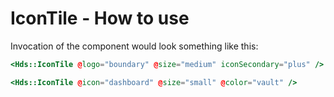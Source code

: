 <h1>IconTile - How to use</h1>

<section data-section="how-to-use">
  
  <p class="dummy-paragraph">Invocation of the component would look something like this:</p>

  
  <!-- prettier-ignore-start -->
```handlebars
<Hds::IconTile @logo="boundary" @size="medium" iconSecondary="plus" />
```
<!-- prettier-ignore-end -->

  

  
  <!-- prettier-ignore-start -->
```handlebars
<Hds::IconTile @icon="dashboard" @size="small" @color="vault" />
```
<!-- prettier-ignore-end -->

  
</section>
